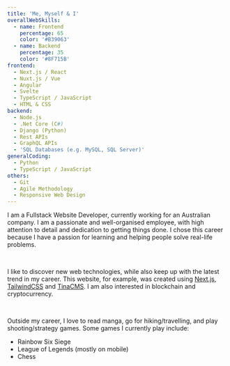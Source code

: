 ```yaml
---
title: 'Me, Myself & I'
overallWebSkills:
  - name: Frontend
    percentage: 65
    color: '#B39063'
  - name: Backend
    percentage: 35
    color: '#8F715B'
frontend:
  - Next.js / React
  - Nuxt.js / Vue
  - Angular
  - Svelte
  - TypeScript / JavaScript
  - HTML & CSS
backend:
  - Node.js
  - .Net Core (C#)
  - Django (Python)
  - Rest APIs
  - GraphQL APIs
  - 'SQL Databases (e.g. MySQL, SQL Server)'
generalCoding:
  - Python
  - TypeScript / JavaScript
others:
  - Git
  - Agile Methodology
  - Responsive Web Design
---
```


I am a Fullstack Website Developer, currently working for an Australian company. I am a passionate and well-organised employee, with high attention to detail and dedication to getting things done. I chose this career because I have a passion for learning and helping people solve real-life problems.

﻿

I like to discover new web technologies, while also keep up with the latest trend in my career. This website, for example, was created using [Next.js](https://nextjs.org/), [TailwindCSS](https://tailwindcss.com/) and [TinaCMS](https://tina.io/). I am also interested in blockchain and cryptocurrency.

﻿

Outside my career, I love to read manga, go for hiking/travelling, and play shooting/strategy games. Some games I currently play include:

*   Rainbow Six Siege
*   League of Legends (mostly on mobile)
*   Chess
